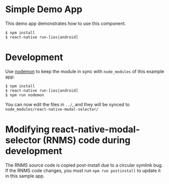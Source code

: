 # Simple Demo App

This demo app demonstrates how to use this component.

```
$ npm install
$ react-native run-[ios|android]
```

# Development

Use [nodemon](https://github.com/remy/nodemon) to keep the module in sync with `node_modules` of this example app:

```
$ npm install
$ react-native run-[ios|android]
$ npm run nodemon
```

You can now edit the files in `../`, and they will be synced to `node_modules/react-native-modal-selector/`


# Modifying react-native-modal-selector (RNMS) code during development

The RNMS source code is copied post-install due to a circular symlink bug.  If the RNMS code changes, you must run `npm run postinstall` to update it in this sample app.
